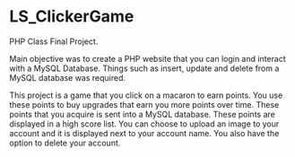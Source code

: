 # LS_ClickerGame
PHP Class Final Project.

Main objective was to create a PHP website that you can login and interact with a MySQL Database. Things such as insert, update and delete from a MySQL database was required.

This project is a game that you click on a macaron to earn points. You use these points to buy upgrades that earn you more points over time. These points that you acquire is sent into a MySQL database. These points are displayed in a high score list. You can choose to upload an image to your account and it is displayed next to your account name. You also have the option to delete your account.
